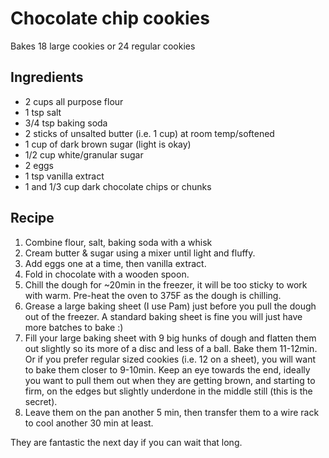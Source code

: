 # Chocolate chip cookies

Bakes 18 large cookies or 24 regular cookies

## Ingredients
- 2 cups all purpose flour
- 1 tsp salt
- 3/4 tsp baking soda
- 2 sticks of unsalted butter (i.e. 1 cup) at room temp/softened
- 1 cup of dark brown sugar (light is okay)
- 1/2 cup white/granular sugar
- 2 eggs
- 1 tsp vanilla extract
- 1 and 1/3 cup dark chocolate chips or chunks

## Recipe
1. Combine flour, salt, baking soda with a whisk
1. Cream butter & sugar using a mixer until light and fluffy.
1. Add eggs one at a time, then vanilla extract.
1. Fold in chocolate with a wooden spoon.
1. Chill the dough for ~20min in the freezer, it will be too sticky to work with warm. Pre-heat the oven to 375F as the dough is chilling.
1. Grease a large baking sheet (I use Pam) just before you pull the dough out of the freezer. A standard baking sheet is fine you will just have more batches to bake :) 
1. Fill your large baking sheet with 9 big hunks of dough and flatten them out slightly so its more of a disc and less of a ball. Bake them 11-12min. Or if you prefer regular sized cookies (i.e. 12 on a sheet), you will want to bake them closer to 9-10min. Keep an eye towards the end, ideally you want to pull them out when they are getting brown, and starting to firm, on the edges but slightly underdone in the middle still (this is the secret).
1. Leave them on the pan another 5 min, then transfer them to a wire rack to cool another 30 min at least.

They are fantastic the next day if you can wait that long.
